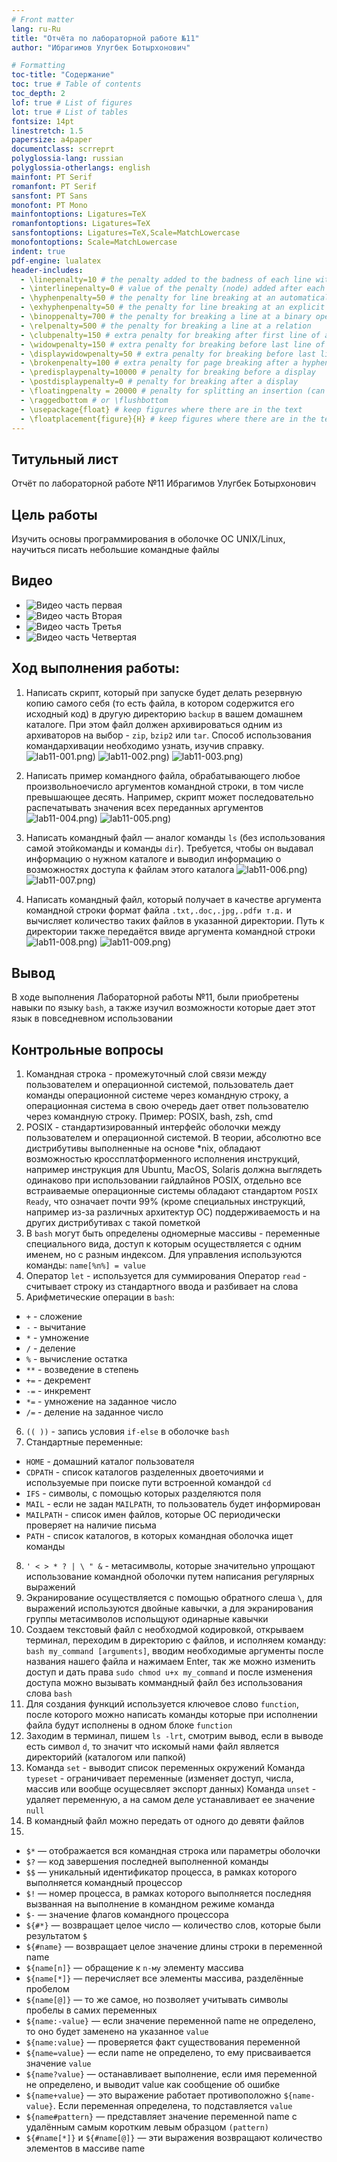 ```yaml
---
# Front matter
lang: ru-Ru
title: "Отчёта по лабораторной работе №11"
author: "Ибрагимов Улугбек Ботырхонович"

# Formatting
toc-title: "Содержание"
toc: true # Table of contents
toc_depth: 2
lof: true # List of figures
lot: true # List of tables
fontsize: 14pt
linestretch: 1.5
papersize: a4paper
documentclass: scrreprt
polyglossia-lang: russian
polyglossia-otherlangs: english
mainfont: PT Serif
romanfont: PT Serif
sansfont: PT Sans
monofont: PT Mono
mainfontoptions: Ligatures=TeX
romanfontoptions: Ligatures=TeX
sansfontoptions: Ligatures=TeX,Scale=MatchLowercase
monofontoptions: Scale=MatchLowercase
indent: true
pdf-engine: lualatex
header-includes:
  - \linepenalty=10 # the penalty added to the badness of each line within a paragraph (no associated penalty node) Increasing the value makes tex try to have fewer lines in the paragraph.
  - \interlinepenalty=0 # value of the penalty (node) added after each line of a paragraph.
  - \hyphenpenalty=50 # the penalty for line breaking at an automatically inserted hyphen
  - \exhyphenpenalty=50 # the penalty for line breaking at an explicit hyphen
  - \binoppenalty=700 # the penalty for breaking a line at a binary operator
  - \relpenalty=500 # the penalty for breaking a line at a relation
  - \clubpenalty=150 # extra penalty for breaking after first line of a paragraph
  - \widowpenalty=150 # extra penalty for breaking before last line of a paragraph
  - \displaywidowpenalty=50 # extra penalty for breaking before last line before a display math
  - \brokenpenalty=100 # extra penalty for page breaking after a hyphenated line
  - \predisplaypenalty=10000 # penalty for breaking before a display
  - \postdisplaypenalty=0 # penalty for breaking after a display
  - \floatingpenalty = 20000 # penalty for splitting an insertion (can only be split footnote in standard LaTeX)
  - \raggedbottom # or \flushbottom
  - \usepackage{float} # keep figures where there are in the text
  - \floatplacement{figure}{H} # keep figures where there are in the text
---
```


## Титульный лист
Отчёт по лабораторной работе №11
Ибрагимов Улугбек Ботырхонович

## Цель работы
Изучить основы программирования в оболочке ОС UNIX/Linux, научиться писать небольшие командные файлы
## Видео 
* ![Видео часть первая](https://youtu.be/i6db4hguh4A)
* ![Видео часть Вторая](https://youtu.be/xHwwPXLpzIs)
* ![Видео часть Третья](https://youtu.be/LpBXKAn-INg)
* ![Видео часть Четвертая](https://youtu.be/I2CcxgwxWm8)

## Ход выполнения работы:
1. Написать скрипт, который при запуске будет делать резервную копию самого себя (то есть файла, в котором содержится его исходный код) в другую директорию `backup` в вашем домашнем каталоге. При этом файл должен архивироваться одним из архиваторов на выбор - `zip`, `bzip2` или `tar`. Способ использования командархивации необходимо узнать, изучив справку.
![lab11-001.png)](./lab11-001.png)
![lab11-002.png)](./lab11-002.png)
![lab11-003.png)](./lab11-003.png)

2. Написать пример командного файла, обрабатывающего любое произвольноечисло аргументов командной строки, в том числе превышающее десять. Например, скрипт может последовательно распечатывать значения всех переданных аргументов
![lab11-004.png)](./lab11-004.png)
![lab11-005.png)](./lab11-005.png)

3. Написать командный файл — аналог команды `ls` (без использования самой этойкоманды и команды `dir`). Требуется, чтобы он выдавал информацию о нужном каталоге и выводил информацию о возможностях доступа к файлам этого каталога
![lab11-006.png)](./lab11-006.png)
![lab11-007.png)](./lab11-007.png)

4. Написать командный файл, который получает в качестве аргумента командной строки формат файла `.txt,.doc,.jpg,.pdfи т.д.` и вычисляет количество таких файлов в указанной директории. Путь к директории также передаётся ввиде аргумента командной строки
![lab11-008.png)](./lab11-008.png)
![lab11-009.png)](./lab11-009.png)

## Вывод
В ходе выполнения Лабораторной работы №11, были приобретены навыки по языку `bash`, а также изучил возможности которые дает этот язык в повседневном использовании

## Контрольные вопросы
1. Командная строка - промежуточный слой связи между пользователем и операционной системой, пользователь дает команды операционной системе через командную строку, а операционная система в свою очередь дает ответ пользователю через командную строку. Пример: POSIX, bash, zsh, cmd
2. POSIX - стандартизированный интерфейс оболочки между пользователем и операционной системой. В теории, абсолютно все дистрибутивы выполненные на основе *nix, обладают возможностью кроссплатформенного исполнения инструкций, например инструкция для Ubuntu, MacOS, Solaris должна выглядеть одинаково при использовании гайдлайнов POSIX, отдельно все встраиваемые операционные системы обладают стандартом `POSIX Ready`, что означает почти 99% (кроме специальных инструкций, например из-за различных архитектур ОС) поддерживаемость и на других дистрибутивах с такой пометкой
3. В `bash` могут быть определены одномерные массивы - переменные специального вида, доступ к которым осуществляется с одним именем, но с разным индексом. Для управления используются команды: `name[%n%] = value`
4. Оператор `let` - используется для суммирования 
   Оператор `read` - считывает строку из стандартного ввода и разбивает на слова
5. Арифметические операции в `bash`:
+ `+` - сложение 
+ `-` - вычитание
+ `*` - умножение 
+ `/` - деление
+ `%` - вычисление остатка
+ `**` - возведение в степень
+ `+=` - декремент
+ `-=` - инкремент
+ `*=` - умножение на заданное число
+ `/=` - деление на заданное число
6. `(( ))` - запись условия `if-else` в оболочке `bash`
7. Стандартные переменные:
+ `HOME` - домашний каталог пользователя
+ `CDPATH` - список каталогов разделенных двоеточиями и используемые при поиске пути встроенной командой `cd`
+ `IFS` - символы, с помощью которых разделяются поля
+ `MAIL` - если не задан `MAILPATH`, то пользователь будет информирован  
+ `MAILPATH` - список имен файлов, которые ОС периодически проверяет на наличие письма
+ `PATH` - список каталогов, в которых командная оболочка ищет команды
8. `' < > * ? | \ " &` - метасимволы, которые значительно упрощают использование командной оболочки путем написания регулярных выражений
9. Экранирование осуществляется с помощью обратного слеша `\`, для выражений используются двойные кавычки, а для экранирования группы метасимволов испольщуют одинарные кавычки
10. Создаем текстовый файл с необходмой кодировкой, открываем терминал, переходим в директорию с файлов, и исполняем команду: `bash my_command [arguments]`, вводим необходимые аргументы после названия нашего файла и нажимаем Enter, так же можно изменить доступ и дать права `sudo chmod u+x my_command` и после изменения доступа можно вызывать коммандный файл без использования слова `bash`
11. Для создания функций используется ключевое слово `function`, после которого можно написать команды которые при исполнении файла будут исполнены в одном блоке `function`
12. Заходим в терминал, пишем `ls -lrt`, смотрим вывод, если в выводе есть символ `d`, то значит что искомый нами файл является директорийй (каталогом или папкой)
13. Команда `set` - выводит список переменных окружений
    Команда `typeset` - ограничивает переменные (изменяет доступ, числа, массив или вообще осущесвляет экспорт данных)
    Команда `unset` - удаляет переменную, а на самом деле устанавливает ее значение `null`
14. В командный файл можно передать от одного до девяти файлов
15. 
+ `$*` — отображается вся командная строка или параметры оболочки
+ `$?` — код завершения последней выполненной команды
+ `$$` — уникальный идентификатор процесса, в рамках которого выполняется командный процессор
+ `$!` — номер процесса, в рамках которого выполняется последняя вызванная на выполнение в командном режиме команда
+ `$-` — значение флагов командного процессора
+ `${#*}` — возвращает целое число — количество слов, которые были результатом `$`
+ `${#name}` — возвращает целое значение длины строки в переменной name
+ `${name[n]}` — обращение к `n-му` элементу массива
+ `${name[*]}` — перечисляет все элементы массива, разделённые пробелом
+ `${name[@]}` — то же самое, но позволяет учитывать символы пробелы в самих переменных
+ `${name:-value}` — если значение переменной name не определено, то оно будет заменено на указанное `value`
+ `${name:value}` — проверяется факт существования переменной
+ `${name=value}` — если name не определено, то ему присваивается значение `value`
+ `${name?value}` — останавливает выполнение, если имя переменной не определено, и выводит value как сообщение об ошибке
+ `${name+value}` — это выражение работает противоположно `${name-value}`. Если переменная определена, то подставляется `value`
+ `${name#pattern}` — представляет значение переменной name с удалённым самым коротким левым образцом `(pattern)`
+ `${#name[*]}` и `${#name[@]}` — эти выражения возвращают количество элементов в массиве name
